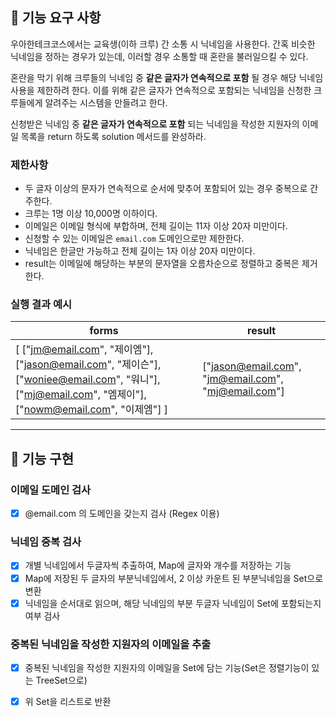 ## 🚀 기능 요구 사항

우아한테크코스에서는 교육생(이하 크루) 간 소통 시 닉네임을 사용한다. 간혹 비슷한 닉네임을 정하는 경우가 있는데, 이러할 경우 소통할 때 혼란을 불러일으킬 수 있다.

혼란을 막기 위해 크루들의 닉네임 중 **같은 글자가 연속적으로 포함** 될 경우 해당 닉네임 사용을 제한하려 한다. 이를 위해 같은 글자가 연속적으로 포함되는 닉네임을 신청한 크루들에게 알려주는 시스템을 만들려고 한다.


신청받은 닉네임 중 **같은 글자가 연속적으로 포함** 되는 닉네임을 작성한 지원자의 이메일 목록을 return 하도록 solution 메서드를 완성하라.

### 제한사항

- 두 글자 이상의 문자가 연속적으로 순서에 맞추어 포함되어 있는 경우 중복으로 간주한다.
- 크루는 1명 이상 10,000명 이하이다.
- 이메일은 이메일 형식에 부합하며, 전체 길이는 11자 이상 20자 미만이다.
- 신청할 수 있는 이메일은 `email.com` 도메인으로만 제한한다.
- 닉네임은 한글만 가능하고 전체 길이는 1자 이상 20자 미만이다.
- result는 이메일에 해당하는 부분의 문자열을 오름차순으로 정렬하고 중복은 제거한다.

### 실행 결과 예시

| forms | result |
| --- | --- |
| [ ["jm@email.com", "제이엠"], ["jason@email.com", "제이슨"], ["woniee@email.com", "워니"], ["mj@email.com", "엠제이"], ["nowm@email.com", "이제엠"] ] | ["jason@email.com", "jm@email.com", "mj@email.com"] |


---
## 📮 기능 구현

### 이메일 도메인 검사
 - [x] @email.com 의 도메인을 갖는지 검사 (Regex 이용)

### 닉네임 중복 검사
- [x] 개별 닉네임에서 두글자씩 추출하여, Map에 글자와 개수를 저장하는 기능
- [x] Map에 저장된 두 글자의 부분닉네임에서, 2 이상 카운트 된 부분닉네임을 Set으로 변환
- [x] 닉네임을 순서대로 읽으며, 해당 닉네임의 부분 두글자 닉네임이 Set에 포함되는지 여부 검사

### 중복된 닉네임을 작성한 지원자의 이메일을 추출
- [x] 중복된 닉네임을 작성한 지원자의 이메일을 Set에 담는 기능(Set은 정렬기능이 있는 TreeSet으로)
- [x] 위 Set을 리스트로 반환

